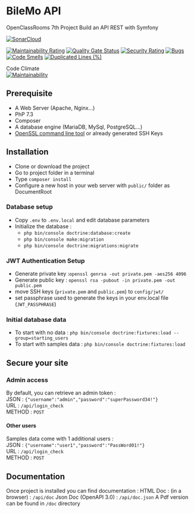 # BileMo API

OpenClassRooms 7th Project
Build an API REST with Symfony

[![SonarCloud](https://sonarcloud.io/images/project_badges/sonarcloud-white.svg)](https://sonarcloud.io/dashboard?id=OSEvohe_OC-P7-API_REST)

[![Maintainability Rating](https://sonarcloud.io/api/project_badges/measure?project=OSEvohe_OC-P7-API_REST&metric=sqale_rating)](https://sonarcloud.io/dashboard?id=OSEvohe_OC-P7-API_REST)
[![Quality Gate Status](https://sonarcloud.io/api/project_badges/measure?project=OSEvohe_OC-P7-API_REST&metric=alert_status)](https://sonarcloud.io/dashboard?id=OSEvohe_OC-P7-API_REST)
[![Security Rating](https://sonarcloud.io/api/project_badges/measure?project=OSEvohe_OC-P7-API_REST&metric=security_rating)](https://sonarcloud.io/dashboard?id=OSEvohe_OC-P7-API_REST)
[![Bugs](https://sonarcloud.io/api/project_badges/measure?project=OSEvohe_OC-P7-API_REST&metric=bugs)](https://sonarcloud.io/dashboard?id=OSEvohe_OC-P7-API_REST)
[![Code Smells](https://sonarcloud.io/api/project_badges/measure?project=OSEvohe_OC-P7-API_REST&metric=code_smells)](https://sonarcloud.io/dashboard?id=OSEvohe_OC-P7-API_REST)
[![Duplicated Lines (%)](https://sonarcloud.io/api/project_badges/measure?project=OSEvohe_OC-P7-API_REST&metric=duplicated_lines_density)](https://sonarcloud.io/dashboard?id=OSEvohe_OC-P7-API_REST)

Code Climate  
[![Maintainability](https://api.codeclimate.com/v1/badges/3c10ea86ff7ba94bf013/maintainability)](https://codeclimate.com/github/OSEvohe/OC-P7-API_REST/maintainability)

## Prerequisite
* A Web Server (Apache, Nginx...)
* PhP 7.3
* Composer
* A database engine (MariaDB, MySql, PostgreSQL...)
* [OpenSSL command line tool](https://www.openssl.org/docs/man1.0.2/man1/openssl.html) or already generated SSH Keys

## Installation
* Clone or download the project
* Go to project folder in a terminal
* Type `composer install`
* Configure a new host in your web server with `public/` folder as DocumentRoot

### Database setup
* Copy `.env` to `.env.local` and edit database parameters
* Initialize the database : 
  * `php bin/console doctrine:database:create`
  * `php bin/console make:migration`
  * `php bin/console doctrine:migrations:migrate`
  
### JWT Authentication Setup
* Generate private key :`openssl genrsa -out private.pem -aes256 4096`
* Generate public key : `openssl rsa -pubout -in private.pem -out public.pem`
* move SSH keys (`private.pem` and `public.pem`) to `config/jwt/`
* set passphrase used to generate the keys in your env.local file (`JWT_PASSPHRASE`)

### Initial database data
* To start with no data : `php bin/console doctrine:fixtures:load --group=starting_users`
* To start with samples data : `php bin/console doctrine:fixtures:load`

## Secure your site
### Admin access
By default, you can retrieve an admin token :  
JSON : `{"username":"admin","password":"superPassword34!"}`   
URL :  `/api/login_check`   
METHOD :  `POST`

#### Other users
Samples data come with 1 additional users :  
JSON : `{"username":"user1","password":"PassWord01!"}`   
URL :  `/api/login_check`   
METHOD :  `POST`

## Documentation
Once project is installed you can find documentation : 
HTML Doc : (in a browser) : `/api/doc`
Json Doc (OpenAPI 3.0) : `/api/doc.json`
A Pdf version can be found in `/doc` directory